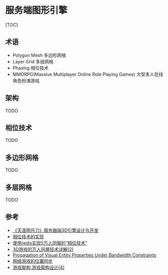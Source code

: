 # 服务端图形引擎

[TOC]



## 术语

- Polygon Mesh 多边形网格
- Layer Grid 多层网格
- Phasing 相位技术
- MMORPG(Massive Multiplayer Online Role Playing Games) 大型多人在线角色扮演游戏



## 架构

TODO



## 相位技术

TODO



## 多边形网格

TODO



## 多层网格

TODO



## 参考

- [《天涯明月刀》服务器端3D引擎设计与开发](https://www.pianshen.com/article/8384813290/)
- [相位技术的实现](https://blog.codingnow.com/2012/11/phasing_technology.html)
- [使用redis实现5万人同服的“相位技术”](https://zhuanlan.zhihu.com/p/166347236)
- [3D游戏的万人同屏技术详解(2)](https://zhuanlan.zhihu.com/p/195059458)
- [Propagation of Visual Entity Properties Under Bandwidth Constraints](https://www.gamasutra.com/view/feature/1421/propagation_of_visual_entity_.php)
- [网络游戏的位置同步](https://blog.csdn.net/erlib/article/details/8937039)
- [游戏架构 游戏架构设计(4)](https://blog.csdn.net/erlib/article/details/24301515)

